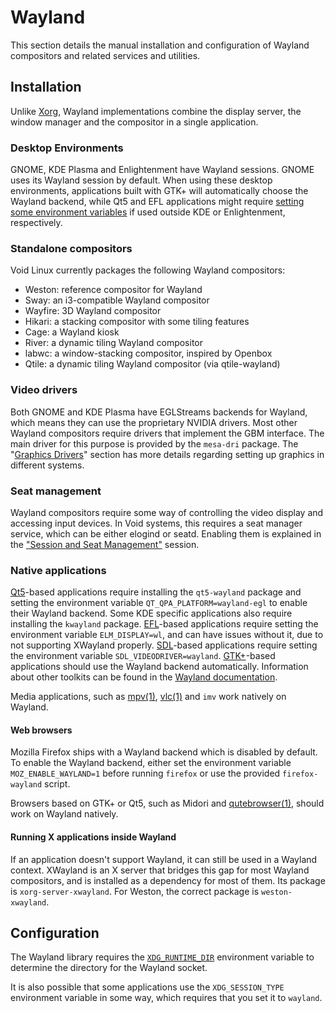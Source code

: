 # Wayland

This section details the manual installation and configuration of Wayland
compositors and related services and utilities.

## Installation

Unlike [Xorg](./xorg.md), Wayland implementations combine the display server,
the window manager and the compositor in a single application.

### Desktop Environments

GNOME, KDE Plasma and Enlightenment have Wayland sessions. GNOME uses its
Wayland session by default. When using these desktop environments, applications
built with GTK+ will automatically choose the Wayland backend, while Qt5 and EFL
applications might require [setting some environment
variables](#native-applications) if used outside KDE or Enlightenment,
respectively.

### Standalone compositors

Void Linux currently packages the following Wayland compositors:

- Weston: reference compositor for Wayland
- Sway: an i3-compatible Wayland compositor
- Wayfire: 3D Wayland compositor
- Hikari: a stacking compositor with some tiling features
- Cage: a Wayland kiosk
- River: a dynamic tiling Wayland compositor
- labwc: a window-stacking compositor, inspired by Openbox
- Qtile: a dynamic tiling Wayland compositor (via qtile-wayland)

### Video drivers

Both GNOME and KDE Plasma have EGLStreams backends for Wayland, which means they
can use the proprietary NVIDIA drivers. Most other Wayland compositors require
drivers that implement the GBM interface. The main driver for this purpose is
provided by the `mesa-dri` package. The "[Graphics
Drivers](./graphics-drivers/index.md)" section has more details regarding
setting up graphics in different systems.

### Seat management

Wayland compositors require some way of controlling the video display and
accessing input devices. In Void systems, this requires a seat manager service,
which can be either elogind or seatd. Enabling them is explained in the
["Session and Seat Management"](../session-management.md) session.

### Native applications

[Qt5](https://wayland.freedesktop.org/qt5.html)-based applications require
installing the `qt5-wayland` package and setting the environment variable
`QT_QPA_PLATFORM=wayland-egl` to enable their Wayland backend. Some KDE specific
applications also require installing the `kwayland` package.
[EFL](https://wayland.freedesktop.org/efl.html)-based applications require
setting the environment variable `ELM_DISPLAY=wl`, and can have issues without
it, due to not supporting XWayland properly. [SDL](https://libsdl.org)-based
applications require setting the environment variable `SDL_VIDEODRIVER=wayland`.
[GTK+](https://wiki.gnome.org/Initiatives/Wayland/GTK%2B)-based applications
should use the Wayland backend automatically. Information about other toolkits
can be found in the [Wayland
documentation](https://wayland.freedesktop.org/toolkits.html).

Media applications, such as [mpv(1)](https://man.voidlinux.org/mpv.1),
[vlc(1)](https://man.voidlinux.org/vlc.1) and `imv` work natively on Wayland.

#### Web browsers

Mozilla Firefox ships with a Wayland backend which is disabled by default. To
enable the Wayland backend, either set the environment variable
`MOZ_ENABLE_WAYLAND=1` before running `firefox` or use the provided
`firefox-wayland` script.

Browsers based on GTK+ or Qt5, such as Midori and
[qutebrowser(1)](https://man.voidlinux.org/qutebrowser.1), should work on
Wayland natively.

#### Running X applications inside Wayland

If an application doesn't support Wayland, it can still be used in a Wayland
context. XWayland is an X server that bridges this gap for most Wayland
compositors, and is installed as a dependency for most of them. Its package is
`xorg-server-xwayland`. For Weston, the correct package is `weston-xwayland`.

## Configuration

The Wayland library requires the
[`XDG_RUNTIME_DIR`](../session-management.html#xdg_runtime_dir) environment
variable to determine the directory for the Wayland socket.

It is also possible that some applications use the `XDG_SESSION_TYPE`
environment variable in some way, which requires that you set it to `wayland`.

